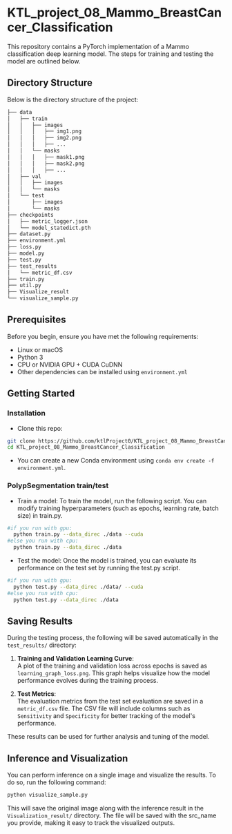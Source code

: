 # KTL_project_08_Mammo_BreastCancer_Classification

This repository contains a PyTorch implementation of a Mammo classification deep learning model. The steps for training and testing the model are outlined below.

## Directory Structure

Below is the directory structure of the project:
```bash
├── data
│   ├── train
│   │   ├── images
│   │   │   ├── img1.png
│   │   │   ├── img2.png
│   │   │   ├── ...
│   │   └── masks
│   │   │   ├── mask1.png
│   │   │   ├── mask2.png
│   │   │   ├── ...
│   ├── val
│   │   ├── images
│   │   └── masks
│   └── test
│       ├── images
│       └── masks
├── checkpoints
│   ├── metric_logger.json
│   └── model_statedict.pth
├── dataset.py
├── environment.yml
├── loss.py
├── model.py
├── test.py
├── test_results
│   └── metric_df.csv
├── train.py
├── util.py
├── Visualize_result
└── visualize_sample.py
```

## Prerequisites
Before you begin, ensure you have met the following requirements:
- Linux or macOS
- Python 3
- CPU or NVIDIA GPU + CUDA CuDNN
- Other dependencies can be installed using `environment.yml`
  
## Getting Started
### Installation

- Clone this repo:
```bash
git clone https://github.com/ktlProject0/KTL_project_08_Mammo_BreastCancer_Classification.git
cd KTL_project_08_Mammo_BreastCancer_Classification
```
 - You can create a new Conda environment using `conda env create -f environment.yml`.

### PolypSegmentation train/test

- Train a model:
To train the model, run the following script. You can modify training hyperparameters (such as epochs, learning rate, batch size) in train.py.
```bash
#if you run with gpu:
  python train.py --data_direc ./data --cuda
#else you run with cpu:
  python train.py --data_direc ./data
```
- Test the model:
Once the model is trained, you can evaluate its performance on the test set by running the test.py script.
```bash
#if you run with gpu:
  python test.py --data_direc ./data/ --cuda
#else you run with cpu:
  python test.py --data_direc ./data
```

## Saving Results

During the testing process, the following will be saved automatically in the `test_results/` directory:

1. **Training and Validation Learning Curve**:  
   A plot of the training and validation loss across epochs is saved as `learning_graph_loss.png`. This graph helps visualize how the model performance evolves during the training process.

2. **Test Metrics**:  
   The evaluation metrics from the test set evaluation are saved in a `metric_df.csv` file. The CSV file will include columns such as `Sensitivity` and `Specificity` for better tracking of the model's performance.
   
These results can be used for further analysis and tuning of the model.

## Inference and Visualization

You can perform inference on a single image and visualize the results. To do so, run the following command:

```bash
python visualize_sample.py
```

This will save the original image along with the inference result in the `Visualization_result/` directory. The file will be saved with the src_name you provide, making it easy to track the visualized outputs.
